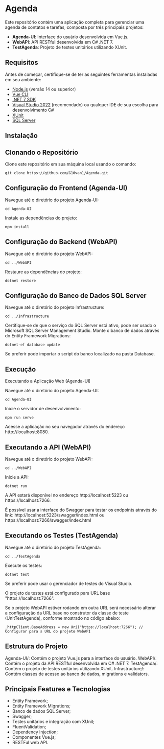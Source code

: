 # Agenda

Este repositório contém uma aplicação completa para gerenciar uma agenda de contatos e tarefas, composta por três principais projetos:

- **Agenda-UI**: Interface do usuário desenvolvida em Vue.js.
- **WebAPI**: API RESTful desenvolvida em C# .NET 7.
- **TestAgenda**: Projeto de testes unitários utilizando XUnit.

## Requisitos

Antes de começar, certifique-se de ter as seguintes ferramentas instaladas em seu ambiente:

- [Node.js](https://nodejs.org/) (versão 14 ou superior)
- [Vue CLI](https://cli.vuejs.org/)
- [.NET 7 SDK](https://dotnet.microsoft.com/download/dotnet/7.0)
- [Visual Studio 2022](https://visualstudio.microsoft.com/) (recomendado) ou qualquer IDE de sua escolha para desenvolvimento C#
- [XUnit](https://xunit.net/)
- [SQL Server](https://www.microsoft.com/pt-br/sql-server/sql-server-downloads)

## Instalação

## Clonando o Repositório

Clone este repositório em sua máquina local usando o comando:

```
git clone https://github.com/G10van1/Agenda.git
```
## Configuração do Frontend (Agenda-UI)
Navegue até o diretório do projeto Agenda-UI:

```
cd Agenda-UI
```
Instale as dependências do projeto:

```
npm install
```

## Configuração do Backend (WebAPI)

Navegue até o diretório do projeto WebAPI:

```
cd ../WebAPI
```
Restaure as dependências do projeto:

```
dotnet restore
```

## Configuraçâo do Banco de Dados SQL Server

Navegue até o diretório do projeto Infrastructure:

```
cd ../Infrastructure
```
Certifique-se de que o serviço do SQL Server está ativo, pode ser usado o Microsoft SQL Server Management Studio.
Monte o banco de dados através do Entity Framework Migrations:

```
dotnet-ef database update
```
Se preferir pode importar o script do banco localizado na pasta Database.

## Execução

Executando a Aplicação Web (Agenda-UI)

Navegue até o diretório do projeto Agenda-UI:

```
cd Agenda-UI
```

Inicie o servidor de desenvolvimento:

```
npm run serve
```

Acesse a aplicação no seu navegador através do endereço http://localhost:8080.

## Executando a API (WebAPI)

Navegue até o diretório do projeto WebAPI:


```
cd ../WebAPI
```

Inicie a API:

```
dotnet run
```

A API estará disponível no endereço http://localhost:5223 ou https://localhost:7266.

É possível usar a interface do Swagger para testar os endpoints através do link:
http://localhost:5223/swagger/index.html ou
https://localhost:7266/swagger/index.html

## Executando os Testes (TestAgenda)

Navegue até o diretório do projeto TestAgenda:

```
cd ../TestAgenda
```
Execute os testes:
```
dotnet test
```
Se preferir pode usar o gerenciador de testes do Visual Studio.

O projeto de testes está configurado para URL base "https://localhost:7266".

Se o projeto WebAPI estiver rodando em outra URL será necessário alterar a configuração da URL base no construtor da classe de teste (UnitTestAgenda), conforme mostrado no código abaixo:

```
_httpClient.BaseAddress = new Uri("https://localhost:7266"); // Configurar para a URL do projeto WebAPI
```

## Estrutura do Projeto

Agenda-UI/: Contém o projeto Vue.js para a interface do usuário.
WebAPI/: Contém o projeto da API RESTful desenvolvida em C# .NET 7.
TestAgenda/: Contém o projeto de testes unitários utilizando XUnit.
Infrastructure/: Contém classes de acesso ao banco de dados, migrations e validators.

## Principais Features e Tecnologias
- Entity Framevork;
- Entity Framevork Migrations;
- Banco de dados SQL Server;
- Swagger;
- Testes unitários e integração com XUnit;
- FluentValidation;
- Dependency Injection;
- Componentes Vue.js;
- RESTFul web API.
